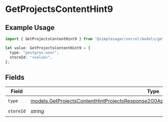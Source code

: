 # GetProjectsContentHint9

## Example Usage

```typescript
import { GetProjectsContentHint9 } from "@simplesagar/vercel/models/getprojectsop.js";

let value: GetProjectsContentHint9 = {
  type: "postgres-user",
  storeId: "<value>",
};
```

## Fields

| Field                                                                                                                                                                                            | Type                                                                                                                                                                                             | Required                                                                                                                                                                                         | Description                                                                                                                                                                                      |
| ------------------------------------------------------------------------------------------------------------------------------------------------------------------------------------------------ | ------------------------------------------------------------------------------------------------------------------------------------------------------------------------------------------------ | ------------------------------------------------------------------------------------------------------------------------------------------------------------------------------------------------ | ------------------------------------------------------------------------------------------------------------------------------------------------------------------------------------------------ |
| `type`                                                                                                                                                                                           | [models.GetProjectsContentHintProjectsResponse200ApplicationJSONResponseBodyProjectsEnv9Type](../models/getprojectscontenthintprojectsresponse200applicationjsonresponsebodyprojectsenv9type.md) | :heavy_check_mark:                                                                                                                                                                               | N/A                                                                                                                                                                                              |
| `storeId`                                                                                                                                                                                        | *string*                                                                                                                                                                                         | :heavy_check_mark:                                                                                                                                                                               | N/A                                                                                                                                                                                              |
